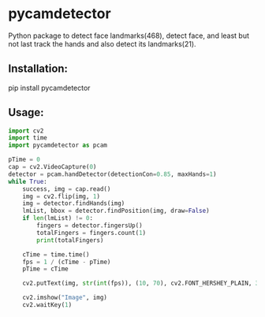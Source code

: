 # pycamdetector
Python package to detect face landmarks(468), detect face, and least but not last track the hands and also detect its landmarks(21).

## Installation:
pip install pycamdetector

## Usage:
```py
import cv2
import time
import pycamdetector as pcam

pTime = 0
cap = cv2.VideoCapture(0)
detector = pcam.handDetector(detectionCon=0.85, maxHands=1)
while True:
    success, img = cap.read()
    img = cv2.flip(img, 1)
    img = detector.findHands(img)
    lmList, bbox = detector.findPosition(img, draw=False)
    if len(lmList) != 0:
        fingers = detector.fingersUp()
        totalFingers = fingers.count(1)
        print(totalFingers)

    cTime = time.time()
    fps = 1 / (cTime - pTime)
    pTime = cTime

    cv2.putText(img, str(int(fps)), (10, 70), cv2.FONT_HERSHEY_PLAIN, 3, (255, 0, 255), 3)

    cv2.imshow("Image", img)
    cv2.waitKey(1)
```
